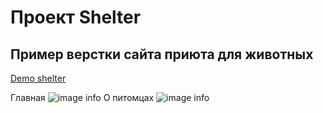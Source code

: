 # Проект Shelter #

## Пример верстки сайта приюта для животных ##
 
[Demo shelter](https://anzhela139.github.io/shelter/)

Главная ![image info](https://anzhela139.github.io/shelter/assets/images/screenshot.png)
О питомцах ![image info](https://anzhela139.github.io/shelter/assets/images/screenshot-pets.png)